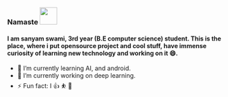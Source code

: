 ### Namaste <img src="https://media.giphy.com/media/UrbB6EeWFB7rQbHg8w/giphy.gif" width="40" height="40"/>
#### I am sanyam swami, 3rd year (B.E computer science) student. This is the place, where i put opensource project and cool stuff, have immense curiosity of learning new technology and working on it 😄.
- 🌱 I’m currently learning AI, and android.
- 🔭 I’m currently working on deep learning.
- ⚡ Fun fact: I :+1: :bouncing_ball_person: :basketball:

<!-- #### connect with me on these platforms: -->
<!-- <a href="https://twitter.com/sanyamswami"><img src="https://github.com/SanyamSwami123/SanyamSwami123/blob/master/Images/twitter.jpg" alt="drawing" width="40"/> -->
<!--  <a href="https://stackoverflow.com/users/12067671/sanyam?tab=profile"><img src="https://github.com/SanyamSwami123/SanyamSwami123/blob/master/Images/stackoverflow.png" alt="drawing" width="100"/> -->


<!--
**SanyamSwami123/SanyamSwami123** is a ✨ _special_ ✨ repository because its `README.md` (this file) appears on your GitHub profile.

Here are some ideas to get you started:

- 🔭 I’m currently working on ...
- 🌱 I’m currently learning ...
- 👯 I’m looking to collaborate on ...
- 🤔 I’m looking for help with ...
- 💬 Ask me about ...
- 📫 How to reach me: ...
- 😄 Pronouns: ...
- ⚡ Fun fact: ...
-->
